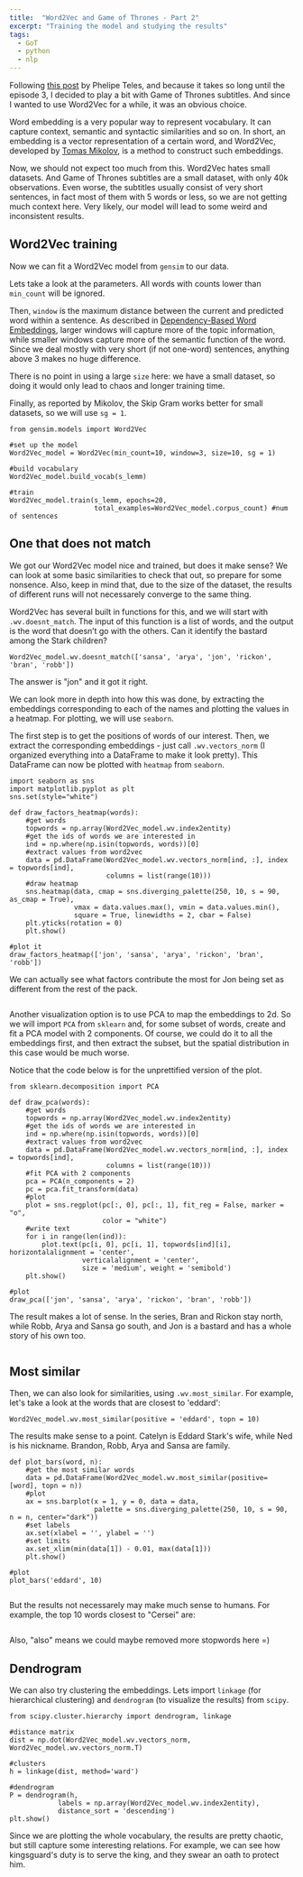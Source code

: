 ```yaml
---
title:  "Word2Vec and Game of Thrones - Part 2"
excerpt: "Training the model and studying the results"
tags: 
  - GoT
  - python
  - nlp
---
```


Following [this post](https://phelipetls.github.io/game-of-thrones-text-mining) by Phelipe Teles, and because it takes so long until the episode 3, I decided to play a bit with Game of Thrones subtitles. And since I wanted to use Word2Vec for a while, it was an obvious choice.

Word embedding is a very popular way to represent vocabulary. It can capture context, semantic and syntactic similarities and so on. In short, an embedding is a vector representation of a certain word, and Word2Vec, developed by [Tomas Mikolov](https://arxiv.org/pdf/1310.4546.pdf), is a method to construct such embeddings. 

Now, we should not expect too much from this. Word2Vec hates small datasets. And Game of Thrones subtitles are a small dataset, with only 40k observations. Even worse, the subtitles usually consist of very short sentences, in fact most of them with 5 words or less, so we are not getting much context here. Very likely, our model will lead to some weird and inconsistent results.

## Word2Vec training

Now we can fit a Word2Vec model from `gensim` to our data.

Lets take a look at the parameters. All words with counts lower than `min_count` will be ignored. 

Then, `window` is the maximum distance between the current and predicted word within a sentence. As described in [Dependency-Based Word Embeddings](https://levyomer.files.wordpress.com/2014/04/dependency-based-word-embeddings-acl-2014.pdf), larger windows will capture more of the topic information, while smaller windows capture more of the semantic function of the word. Since we deal mostly with very short (if not one-word) sentences, anything above 3 makes no huge difference.

There is no point in using a large `size` here: we have a small dataset, so doing it would only lead to chaos and longer training time.

Finally, as reported by Mikolov, the Skip Gram works better for small datasets, so we will use `sg = 1`.

```
from gensim.models import Word2Vec

#set up the model
Word2Vec_model = Word2Vec(min_count=10, window=3, size=10, sg = 1)

#build vocabulary
Word2Vec_model.build_vocab(s_lemm)

#train
Word2Vec_model.train(s_lemm, epochs=20, 
                     total_examples=Word2Vec_model.corpus_count) #num of sentences
```

## One that does not match

We got our Word2Vec model nice and trained, but does it make sense? We can look at some basic similarities to check that out, so prepare for some nonsence. Also, keep in mind that, due to the size of the dataset, the results of different runs will not necessarely converge to the same thing.

Word2Vec has several built in functions for this, and we will start with `.wv.doesnt_match`. The input of this function is a list of words, and the output is the word that doesn’t go with the others. Can it identify the bastard among the Stark children?

```
Word2Vec_model.wv.doesnt_match(['sansa', 'arya', 'jon', 'rickon', 'bran', 'robb'])
```

The answer is "jon" and it got it right.

We can look more in depth into how this was done, by extracting the embeddings corresponding to each of the names and plotting the values in a heatmap. For plotting, we will use `seaborn`. 

The first step is to get the positions of words of our interest. Then, we extract the corresponding embeddings - just call `.wv.vectors_norm` (I organized everything into a DataFrame to make it look pretty). This DataFrame can now be plotted with `heatmap` from `seaborn`.

```
import seaborn as sns
import matplotlib.pyplot as plt
sns.set(style="white")

def draw_factors_heatmap(words):
    #get words
    topwords = np.array(Word2Vec_model.wv.index2entity)
    #get the ids of words we are interested in
    ind = np.where(np.isin(topwords, words))[0]
    #extract values from word2vec
    data = pd.DataFrame(Word2Vec_model.wv.vectors_norm[ind, :], index = topwords[ind],
                        columns = list(range(10)))
    #draw heatmap
    sns.heatmap(data, cmap = sns.diverging_palette(250, 10, s = 90, as_cmap = True),
                vmax = data.values.max(), vmin = data.values.min(), 
                square = True, linewidths = 2, cbar = False)
    plt.yticks(rotation = 0)
    plt.show()

#plot it
draw_factors_heatmap(['jon', 'sansa', 'arya', 'rickon', 'bran', 'robb'])
```

We can actually see what factors contribute the most for Jon being set as different from the rest of the pack.

<figure style="width: 394px" class="align-center">
  <img src="{{ site.url }}{{ site.baseurl }}/assets/images/w2v_got_match01_heatmap.png" alt="">
</figure> 

Another visualization option is to use PCA to map the embeddings to 2d. So we will import `PCA` from `sklearn` and, for some subset of words, create and fit a PCA model with 2 components. Of course, we could do it to all the embeddings first, and then extract the subset, but the spatial distribution in this case would be much worse.

Notice that the code below is for the unprettified version of the plot.

```
from sklearn.decomposition import PCA

def draw_pca(words):
    #get words
    topwords = np.array(Word2Vec_model.wv.index2entity)
    #get the ids of words we are interested in
    ind = np.where(np.isin(topwords, words))[0]
    #extract values from word2vec
    data = pd.DataFrame(Word2Vec_model.wv.vectors_norm[ind, :], index = topwords[ind], 
                        columns = list(range(10)))
    #fit PCA with 2 components
    pca = PCA(n_components = 2)
    pc = pca.fit_transform(data)
    #plot
    plot = sns.regplot(pc[:, 0], pc[:, 1], fit_reg = False, marker = "o",
                       color = "white")
    #write text
    for i in range(len(ind)):
        plot.text(pc[i, 0], pc[i, 1], topwords[ind][i], horizontalalignment = 'center', 
                  verticalalignment = 'center', 
                  size = 'medium', weight = 'semibold')
    plt.show()

#plot
draw_pca(['jon', 'sansa', 'arya', 'rickon', 'bran', 'robb'])
```

The result makes a lot of sense. In the series, Bran and Rickon stay north, while Robb, Arya and Sansa go south, and Jon is a bastard and has a whole story of his own too.

<figure style="width: 394px" class="align-center">
  <img src="{{ site.url }}{{ site.baseurl }}/assets/images/w2v_got_match01_pca.png" alt="">
</figure> 

## Most similar

Then, we can also look for similarities, using `.wv.most_similar`. For example, let's take a look at the words that are closest to 'eddard':

```
Word2Vec_model.wv.most_similar(positive = 'eddard', topn = 10)
```

The results make sense to a point. Catelyn is Eddard Stark's wife, while Ned is his nickname. Brandon, Robb, Arya and Sansa are family. 

```
def plot_bars(word, n):
    #get the most similar words
    data = pd.DataFrame(Word2Vec_model.wv.most_similar(positive=[word], topn = n))
    #plot
    ax = sns.barplot(x = 1, y = 0, data = data, 
                     palette = sns.diverging_palette(250, 10, s = 90, n = n, center="dark"))
    #set labels
    ax.set(xlabel = '', ylabel = '')
    #set limits
    ax.set_xlim(min(data[1]) - 0.01, max(data[1]))
    plt.show()

#plot
plot_bars('eddard', 10)
```

<figure style="width: 394px" class="align-center">
  <img src="{{ site.url }}{{ site.baseurl }}/assets/images/w2v_got_similar01.png" alt="">
</figure> 

But the results not necessarely may make much sense to humans. For example, the top 10 words closest to "Cersei" are:

<figure style="width: 394px" class="align-center">
  <img src="{{ site.url }}{{ site.baseurl }}/assets/images/w2v_got_similar02.png" alt="">
</figure> 

Also, "also" means we could maybe removed more stopwords here =)

## Dendrogram

We can also try clustering the embeddings. Lets import `linkage` (for hierarchical clustering) and `dendrogram` (to visualize the results) from `scipy`.

```
from scipy.cluster.hierarchy import dendrogram, linkage

#distance matrix
dist = np.dot(Word2Vec_model.wv.vectors_norm, Word2Vec_model.wv.vectors_norm.T)

#clusters
h = linkage(dist, method='ward')

#dendrogram
P = dendrogram(h,  
            labels = np.array(Word2Vec_model.wv.index2entity),
            distance_sort = 'descending')
plt.show()
```

Since we are plotting the whole vocabulary, the results are pretty chaotic, but still capture some interesting relations. For example, we can see how kingsguard's duty is to serve the king, and they swear an oath to protect him.

<figure style="width: 224px" class="align-center">
  <img src="{{ site.url }}{{ site.baseurl }}/assets/images/w2v_got_dendrogram03.png" alt="">
</figure> 

